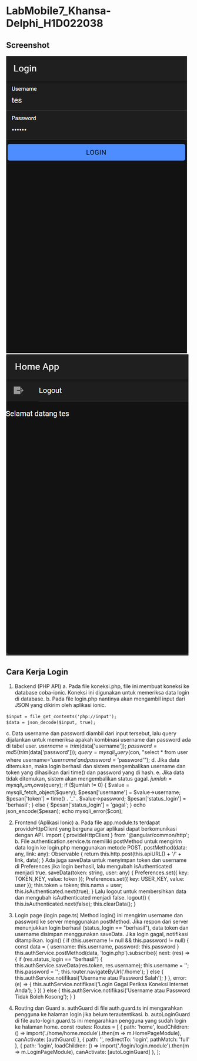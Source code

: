 # LabMobile7_Khansa-Delphi_H1D022038

## Screenshot
![Lampiran Login](login.png)
![Lampiran Home](home.png)

## Cara Kerja Login
1. Backend (PHP API)
a. Pada file koneksi.php, file ini membuat koneksi ke database coba-ionic. Koneksi ini digunakan untuk memeriksa data login di database.
b. Pada file login.php nantinya akan mengambil input dari JSON yang dikirim oleh aplikasi ionic.
```
$input = file_get_contents('php://input');
$data = json_decode($input, true);
```
c. Data username dan password diambil dari input tersebut, lalu query dijalankan untuk memeriksa apakah kombinasi username dan password ada di tabel user.
$username = trim($data['username']);
$password = md5(trim($data['password']));
$query = mysqli_query($con, "select * from user where username='$username' and
password='$password'");
d. Jika data ditemukan, maka login berhasil dan sistem mengembalikan username dan token yang dihasilkan dari time() dan password yang di hash.
e. Jika data tidak ditemukan, sistem akan mengembalikan status gagal.
$jumlah = mysqli_num_rows($query);
if ($jumlah != 0) {
    $value = mysqli_fetch_object($query);
    $pesan['username'] = $value->username;
    $pesan['token'] = time() . '_' . $value->password;
    $pesan['status_login'] = 'berhasil';
} else {
    $pesan['status_login'] = 'gagal';
}
echo json_encode($pesan);
echo mysqli_error($con);

2. Frontend (Aplikasi Ionic)
a. Pada file app.module.ts terdapat provideHttpClient yang berguna agar aplikasi dapat berkomunikasi dengan API.
import { provideHttpClient } from '@angular/common/http';
b. File authentication.service.ts memiliki postMethod untuk mengirim data login ke login.php menggunakan metode POST.
postMethod(data: any, link: any): Observable<any> {
    return this.http.post(this.apiURL() + '/' + link, data);
  }
Ada juga saveData untuk menyimpan token dan username di Preferences jika login berhasil, lalu mengubah isAuthenticated menjadi true.
saveData(token: string, user: any) {
    Preferences.set({ key: TOKEN_KEY, value: token });
    Preferences.set({ key: USER_KEY, value: user });
    this.token = token;
    this.nama = user;
    this.isAuthenticated.next(true);
  }
Lalu logout untuk membersihkan data dan mengubah isAuthenticated menjadi false.
  logout() {
    this.isAuthenticated.next(false);
    this.clearData();
  }

3. Login page (login.page.ts)
Method login() ini mengirim username dan password ke server menggunakan postMethod. Jika respon dari server menunjukkan login berhasil (status_login == "berhasil"), data token dan username disimpan menggunakan saveData. Jika login gagal, notifikasi ditampilkan. 
  login() {
    if (this.username != null && this.password != null) {
      const data = {
        username: this.username,
        password: this.password
      }
      this.authService.postMethod(data, 'login.php').subscribe({
        next: (res) => {
          if (res.status_login == "berhasil") {
            this.authService.saveData(res.token, res.username);
            this.username = '';
            this.password = '';
            this.router.navigateByUrl('/home');
          } else {
            this.authService.notifikasi('Username atau Password Salah');
          }
        },
        error: (e) => {
          this.authService.notifikasi('Login Gagal Periksa Koneksi Internet Anda');
        }
      })
    } else {
      this.authService.notifikasi('Username atau Password Tidak Boleh Kosong');
    }
  }

4. Routing dan Guard
a. authGuard di file auth.guard.ts ini mengarahkan pengguna ke halaman login jika belum terautentikasi.
b. autoLoginGuard di file auto-login.guard.ts ini mengarahkan pengguna yang sudah login ke halaman home.
const routes: Routes = [
  {
    path: 'home',
    loadChildren: () => import('./home/home.module').then(m => m.HomePageModule),
    canActivate: [authGuard]
  },
  {
    path: '',
    redirectTo: 'login',
    pathMatch: 'full'
  },
  {
    path: 'login',
    loadChildren: () => import('./login/login.module').then(m => m.LoginPageModule),
    canActivate: [autoLoginGuard]
  },
];